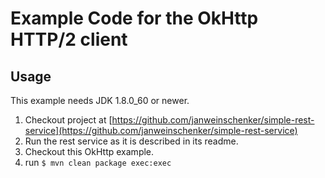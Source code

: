 # Example Code for the OkHttp HTTP/2 client

## Usage

This example needs JDK 1.8.0_60 or newer.

1. Checkout project at [https://github.com/janweinschenker/simple-rest-service](https://github.com/janweinschenker/simple-rest-service)
1. Run the rest service as it is described in its readme.
1. Checkout this OkHttp example.
1. run `$ mvn clean package exec:exec`

